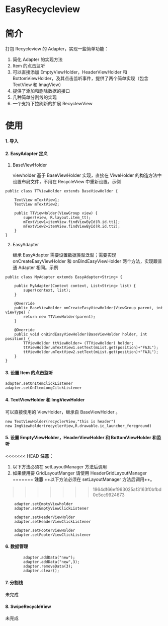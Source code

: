 # EasyRecycleview
# 简介
打包 Recycleview 的 Adapter，实现一些简单功能：
1. 简化 Adapter 的实现方法
2. Item 的点击监听
3. 可以直接添加 EmptyViewHolder，HeaderViewHolder 和 BottomViewHolder，及其点击监听事件，提供了两个简单实现（包含 TextView 和 ImagView）
4. 提供了添加和删除数据的接口
5. 几种简单分割线的实现
6. 一个支持下拉刷新的扩展 RecyclewView

# 使用

#### 1. 导入

#### 2. EasyAdapter 定义

1. BaseViewHolder
    
    viewholder 基于 BaseViewHolder 实现，直接在 ViweHolder 的构造方法中设置布局文件，不用在 RecycleView 中重新设置。示例

```
public class TTViewHolder extends BaseViewHolder {

    TextView mTextView1;
    TextView mTextView2;

    public TTViewHolder(ViewGroup view) {
        super(view, R.layout.item_tt);
        mTextView1=itemView.findViewById(R.id.tt1);
        mTextView2=itemView.findViewById(R.id.tt2);
    }
}
```



2. EasyAdapter

    继承 EasyAdapter 需要设置数据类型泛型；需要实现 onCreateEasyViewHolder 和 onBindEasyViewHolder 两个方法，实现跟普通 Adapter 相同。示例
```
public class MyAdapter extends EasyAdapter<String> {

    public MyAdapter(Context context, List<String> list) {
        super(context, list);
    }

    @Override
    public BaseViewHolder onCreateEasyViewHolder(ViewGroup parent, int viewType) {
        return new TTViewHolder(parent);
    }

    @Override
    public void onBindEasyViewHolder(BaseViewHolder holder, int position) {
        TTViewHolder ttViewHolder= (TTViewHolder) holder;
        ttViewHolder.mTextView1.setText(mList.get(position)+"FAJL");
        ttViewHolder.mTextView2.setText(mList.get(position)+"FAJL");
    }
}

```
#### 3. 设置 Item 的点击监听

```
adapter.setOnItemClickListener
adapter.setOnItemLongCilckListener
```


#### 4. TextViewHolder 和 ImgViewHolder
可以直接使用的 ViewHolder，继承自 BaseViewHolder 。

```
new TextViewHolder(recyclerView,"this is header")
new ImgViewHolder(recyclerView,R.drawable.ic_launcher_foreground)
```

#### 5. 设置 EmptyViewHolder，HeaderViewHolder 和 BottomViewHolder 和监听
<<<<<<< HEAD
**注意：**
1. 以下方法必须在 setLayoutManager 方法后调用
2. 如果使用要 GridLayoutManger 请使用 HeaderGridLayoutManager
=======
**注意** ++以下方法必须在 setLayoutManager 方法后调用++。

>>>>>>> 1964df66ef963025af3163f0bfbd0c5cc9924673

```
    adapter.setEmptyViewholder
    adapter.setEmptyViewClickListener

    adapter.setHeaderViewHolder
    adapter.setHeaderViewClickListener
        
    adapter.setFooterViewHolder
    adapter.setFooterViewClickListener
```

#### 6. 数据管理

```
        adapter.addData("new");
        adapter.addData("new",3);
        adapter.removeData(3);
        adapter.clear();
```

#### 7. 分割线
未完成
#### 8. SwipeRecycleView
未完成
